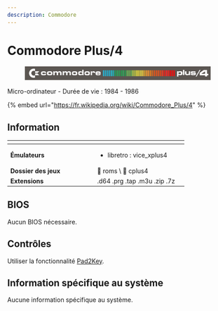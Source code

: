 ```yaml
---
description: Commodore
---
```


# Commodore Plus/4

<div align="left">

<figure><img src="https://raw.githubusercontent.com/fabricecaruso/es-theme-carbon/5b2195d8cce1b44a6aadc2a43c341e7511d4b48f/art/logos/cplus4.svg" alt=""><figcaption></figcaption></figure>

</div>

Micro-ordinateur - Durée de vie : 1984 - 1986

{% embed url="https://fr.wikipedia.org/wiki/Commodore_Plus/4" %}

## Information

<table data-header-hidden><thead><tr><th width="184"></th><th></th><th data-hidden></th></tr></thead><tbody><tr><td><strong>Émulateurs</strong></td><td><ul><li>libretro : vice_xplus4</li></ul></td><td></td></tr><tr><td><strong>Dossier des jeux</strong></td><td><span data-gb-custom-inline data-tag="emoji" data-code="1f4c1">📁</span> roms \ <span data-gb-custom-inline data-tag="emoji" data-code="1f4c2">📂</span> cplus4</td><td></td></tr><tr><td><strong>Extensions</strong></td><td>.d64 .prg .tap .m3u .zip .7z</td><td></td></tr></tbody></table>

## BIOS

Aucun BIOS nécessaire.

## Contrôles

Utiliser la fonctionnalité [Pad2Key](../../../../controleurs/pad2key.md).

## Information spécifique au système

Aucune information spécifique au système.
